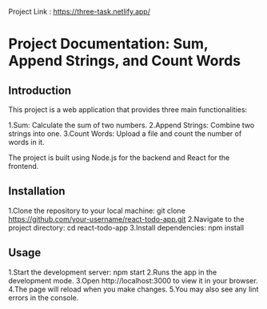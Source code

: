 Project Link : https://three-task.netlify.app/
# Project Documentation: Sum, Append Strings, and Count Words

## Introduction
This project is a web application that provides three main functionalities:

1.Sum: Calculate the sum of two numbers.
2.Append Strings: Combine two strings into one.
3.Count Words: Upload a file and count the number of words in it.

The project is built using Node.js for the backend and React for the frontend.

## Installation
1.Clone the repository to your local machine: git clone https://github.com/your-username/react-todo-app.git
2.Navigate to the project directory: cd react-todo-app
3.Install dependencies: npm install

## Usage
1.Start the development server: npm start
2.Runs the app in the development mode.
3.Open http://localhost:3000 to view it in your browser.
4.The page will reload when you make changes.
5.You may also see any lint errors in the console.
